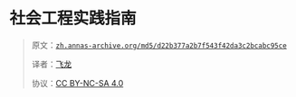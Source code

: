 # 社会工程实践指南

> 原文：[`zh.annas-archive.org/md5/d22b377a2b7f543f42da3c2bcabc95ce`](https://zh.annas-archive.org/md5/d22b377a2b7f543f42da3c2bcabc95ce)
> 
> 译者：[飞龙](https://github.com/wizardforcel)
> 
> 协议：[CC BY-NC-SA 4.0](http://creativecommons.org/licenses/by-nc-sa/4.0/)